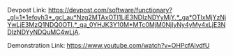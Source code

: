 Devpost Link: https://devpost.com/software/functionary?_gl=1*1efoyh3*_gcl_au*Nzg2MTAxOTI1LjE3NDIzNDYyMjY.*_ga*OTIxMjYzNjYwLjE3MzQ1NDQ0OTI.*_ga_0YHJK3Y10M*MTc0MjM0NjIyNy4yMy4xLjE3NDIzNDYyNDQuMC4wLjA.

Demonstration Link: https://www.youtube.com/watch?v=OHPcfAlvdfU

